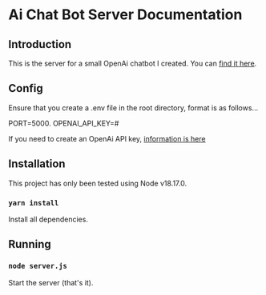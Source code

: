 # Ai Chat Bot Server Documentation

## Introduction

This is the server for a small OpenAi chatbot I created. You can [find it here](https://github.com/maidbarion/ai-chat-bot).

## Config

Ensure that you create a .env file in the root directory, format is as follows...

PORT=5000.
OPENAI_API_KEY=#

If you need to create an OpenAi API key, [information is here](https://openai.com/product)

## Installation

This project has only been tested using Node v18.17.0.

### `yarn install`

Install all dependencies.

## Running

### `node server.js`

Start the server (that's it).